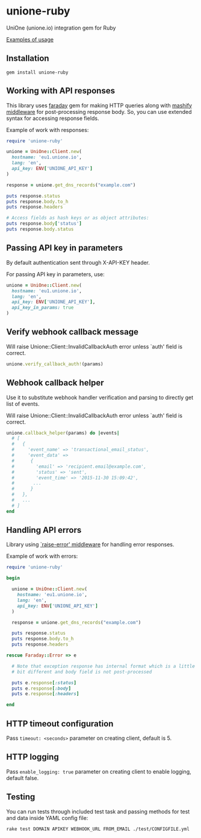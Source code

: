 # unione-ruby

UniOne (unione.io) integration gem for Ruby

[Examples of usage](https://github.com/unione-repo/unione-ruby/tree/master/examples)

## Installation

    gem install unione-ruby

## Working with API responses

This library uses [faraday](https://github.com/lostisland/faraday) gem for making HTTP queries along with [mashify middleware](https://github.com/hashie/hashie#mash) for post-processing response body. So, you can use extended syntax for accessing response fields.

Example of work with responses:

~~~ruby
require 'unione-ruby'

unione = UniOne::Client.new(
  hostname: 'eu1.unione.io',
  lang: 'en',
  api_key: ENV['UNIONE_API_KEY']
)

response = unione.get_dns_records("example.com")

puts response.status
puts response.body.to_h
puts response.headers

# Access fields as hash keys or as object attributes:
puts response.body['status']
puts response.body.status
~~~

## Passing API key in parameters

By default authentication sent through X-API-KEY header.

For passing API key in parameters, use:

~~~ruby
unione = UniOne::Client.new(
  hostname: 'eu1.unione.io',
  lang: 'en',
  api_key: ENV['UNIONE_API_KEY'],
  api_key_in_params: true
)
~~~

## Verify webhook callback message

Will raise Unione::Client::InvalidCallbackAuth error unless `auth' field is correct.

~~~ruby
unione.verify_callback_auth!(params)
~~~

## Webhook callback helper

Use it to substitute webhook handler verification and parsing to
directly get list of events.

Will raise Unione::Client::InvalidCallbackAuth error unless `auth' field is correct.

~~~ruby
unione.callback_helper(params) do |events|
  # [
  #   {
  #     'event_name' => 'transactional_email_status',
  #     'event_data' =>
  #      {
  #        'email' => 'recipient.email@example.com',
  #        'status' => 'sent',
  #        'event_time' => '2015-11-30 15:09:42',
  #       ...
  #      }
  #   },
  #   ...
  # ]
end
~~~

## Handling API errors

Library using [`raise-error' middleware](https://lostisland.github.io/faraday/middleware/raise-error) for handling error responses.

Example of work with errors:

~~~ruby
require 'unione-ruby'

begin

  unione = UniOne::Client.new(
    hostname: 'eu1.unione.io',
    lang: 'en',
    api_key: ENV['UNIONE_API_KEY']
  )

  response = unione.get_dns_records("example.com")

  puts response.status
  puts response.body.to_h
  puts response.headers

rescue Faraday::Error => e

  # Note that exception response has internal format which is a little
  # bit different and body field is not post-processed

  puts e.response[:status]
  puts e.response[:body]
  puts e.response[:headers]

end
~~~

## HTTP timeout configuration

Pass `timeout: <seconds>` parameter on creating client, default is 5.

## HTTP logging

Pass `enable_logging: true` parameter on creating client to enable logging, default false.

## Testing

You can run tests through included test task and passing methods for
test and data inside YAML config file:

    rake test DOMAIN APIKEY WEBHOOK_URL FROM_EMAIL ./test/CONFIGFILE.yml
